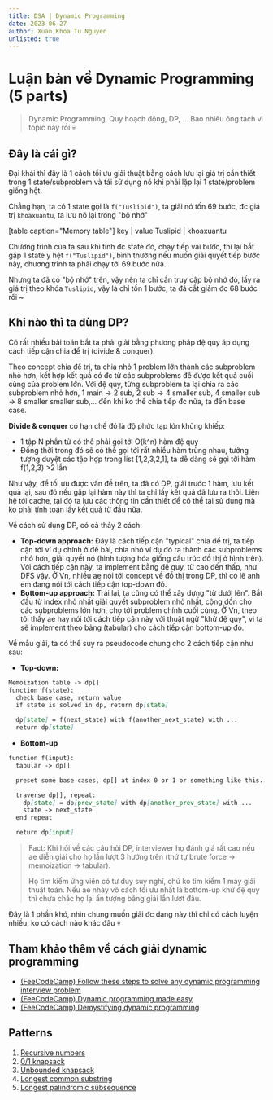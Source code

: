 ```yaml
---
title: DSA | Dynamic Programming
date: 2023-06-27
author: Xuan Khoa Tu Nguyen
unlisted: true
---
```


# Luận bàn về Dynamic Programming (5 parts)

> Dynamic Programming, Quy hoạch động, DP, ... Bao nhiêu ông tạch vì topic này rồi 💀

## Đây là cái gì?

Đại khái thì đây là 1 cách tối ưu giải thuật bằng cách lưu lại giá trị cần thiết trong 1
state/subproblem và tái sử dụng nó khi phải lặp lại 1 state/problem giống hệt.

Chẳng hạn, ta có 1 state gọi là `f("Tuslipid")`, ta giải nó tốn 69 bước, đc giá trị `khoaxuantu`,
ta lưu nó lại trong "bộ nhớ"

[table caption="Memory table"]
    key      | value
    Tuslipid | khoaxuantu

Chương trình của ta sau khi tính đc state đó, chạy tiếp vài bước, thì lại bắt gặp 1 state y hệt
`f("Tuslipid")`, bình thường nếu muốn giải quyết tiếp bước này, chương trình ta phải chạy tới 69
bước nữa.

Nhưng ta đã có "bộ nhớ" trên, vậy nên ta chỉ cần truy cập bộ nhớ đó, lấy ra giá trị theo
khóa `Tuslipid`, vậy là chỉ tốn 1 bước, ta đã cắt giảm đc 68 bước rồi ~

## Khi nào thì ta dùng DP?

Có rất nhiều bài toán bắt ta phải giải bằng phương pháp đệ quy áp dụng cách tiếp cận chia để trị
(divide & conquer).

Theo concept chia để trị, ta chia nhỏ 1 problem lớn thành các subproblem nhỏ hơn, kết hợp kết quả có
đc từ các subproblems để được kết quả cuối cùng của problem lớn. Với đệ quy, từng subproblem ta lại
chia ra các subproblem nhỏ hơn, 1 main -> 2 sub, 2 sub -> 4 smaller sub, 4 smaller sub -> 8 smaller
smaller sub,... đến khi ko thể chia tiếp đc nữa, ta đến base case.

**Divide & conquer** có hạn chế đó là độ phức tạp lớn khủng khiếp:

- 1 tập N phần tử có thể phải gọi tới O(k^n) hàm đệ quy
- Đồng thời trong đó sẽ có thể gọi tới rất nhiều hàm trùng nhau, tưởng tượng duyệt các tập hợp trong list [1,2,3,2,1], ta dễ dàng sẽ gọi tời hàm f(1,2,3) >2 lần

Như vậy, để tối ưu được vấn đề trên, ta đã có DP, giải trước 1 hàm, lưu kết quả lại, sau đó nếu gặp
lại hàm này thì ta chỉ lấy kết quả đã lưu ra thôi. Liên hệ tới cache, tại đó ta lưu các thông tin
cần thiết để có thể tái sử dụng mà ko phải tính toán lấy kết quả từ đầu nữa.

Về cách sử dụng DP, có cả thảy 2 cách:

- **Top-down approach:** Đây là cách tiếp cận "typical" chia để trị, ta tiếp cận tới ví dụ chính ở đề bài, chia nhỏ ví dụ đó ra thành các subproblems nhỏ hơn, giải quyết nó (hình tượng hóa giống cấu trúc đồ thị ở hình trên). Với cách tiếp cận này, ta implement bằng đệ quy, từ cao đến thấp, như DFS vậy. Ở Vn, nhiều ae nói tới concept về đồ thị trong DP, thì có lẽ anh em đang nói tới cách tiếp cận top-down đó.
- **Bottom-up approach:** Trái lại, ta cũng có thể xây dựng "từ dưới lên". Bắt đầu từ index nhỏ nhất giải quyết subproblem nhỏ nhất, cộng dồn cho các subproblems lớn hơn, cho tới problem chính cuối cùng. Ở Vn, theo tôi thấy ae hay nói tới cách tiếp cận này với thuật ngữ "khử đệ quy", vì ta sẽ implement theo bảng (tabular) cho cách tiếp cận bottom-up đó.

Về mẫu giải, ta có thể suy ra pseudocode chung cho 2 cách tiếp cận như sau:

- **Top-down:**

```md
Memoization table -> dp[]
function f(state):
  check base case, return value
  if state is solved in dp, return dp[state]

  dp[state] = f(next_state) with f(another_next_state) with ...
  return dp[state]
```

- **Bottom-up**

```md
function f(input):
  tabular -> dp[]

  preset some base cases, dp[] at index 0 or 1 or something like this...

  traverse dp[], repeat:
    dp[state] = dp[prev_state] with dp[another_prev_state] with ...
    state -> next_state
  end repeat

  return dp[input]
```

> Fact: Khi hỏi về các câu hỏi DP, interviewer họ đánh giá rất cao nếu ae diễn giải cho họ lần lượt
> 3 hướng trên (thứ tự brute force -> memoization -> tabular).
>
> Họ tìm kiếm ứng viên có tư duy suy
> nghĩ, chứ ko tìm kiếm 1 máy giải thuật toán. Nếu ae nhảy vô cách tối ưu nhất là bottom-up khử đệ
> quy thì chưa chắc họ lại ấn tượng bằng giải lần lượt đâu.

Đây là 1 phần khó, nhìn chung muốn giải đc dạng này thì chỉ có cách luyện nhiều, ko có cách nào khác đâu 💀

## Tham khảo thêm về cách giải dynamic programming

- [(FeeCodeCamp) Follow these steps to solve any dynamic programming interview problem](https://www.freecodecamp.org/news/follow-these-steps-to-solve-any-dynamic-programming-interview-problem-cc98e508cd0e)
- [(FeeCodeCamp) Dynamic programming made easy](https://www.freecodecamp.org/news/dynamic-programming-made-easy)
- [(FeeCodeCamp) Demystifying dynamic programming](https://www.freecodecamp.org/news/demystifying-dynamic-programming-3efafb8d4296/)

## Patterns

1. [Recursive numbers](/dsa/dynamic-programming/recursive-numbers)
2. [0/1 knapsack](/dsa/dynamic-programming/0-1-knapsack)
3. [Unbounded knapsack](/dsa/dynamic-programming/unbounded-knapsack)
4. [Longest common substring](/dsa/dynamic-programming/longest-common-substring)
5. [Longest palindromic subsequence](/dsa/dynamic-programming/palindromic-subsequence)
